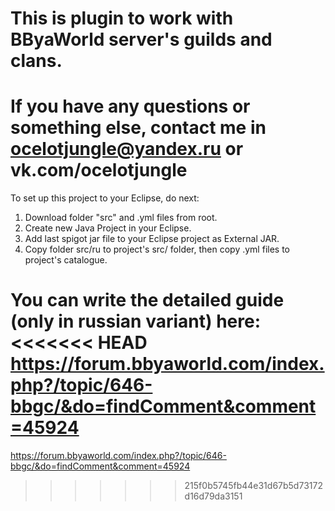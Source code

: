 # This is plugin to work with BByaWorld server's guilds and clans.
# If you have any questions or something else, contact me in ocelotjungle@yandex.ru or vk.com/ocelotjungle
To set up this project to your Eclipse, do next:

1. Download folder "src" and .yml files from root.
2. Create new Java Project in your Eclipse.
3. Add last spigot jar file to your Eclipse project as External JAR.
4. Copy folder src/ru to project's src/ folder, then copy .yml files to project's catalogue.

You can write the detailed guide (only in russian variant) here:
<<<<<<< HEAD
https://forum.bbyaworld.com/index.php?/topic/646-bbgc/&do=findComment&comment=45924
=======
https://forum.bbyaworld.com/index.php?/topic/646-bbgc/&do=findComment&comment=45924
>>>>>>> 215f0b5745fb44e31d67b5d73172d16d79da3151
